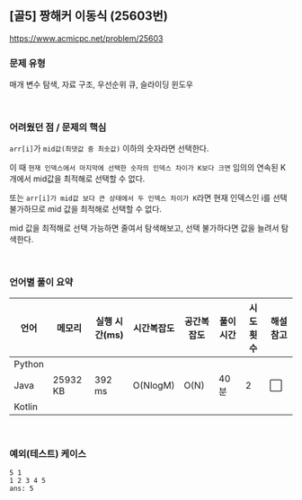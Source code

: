 ## [골5] 짱해커 이동식 (25603번)

https://www.acmicpc.net/problem/25603

### 문제 유형

매개 변수 탐색, 자료 구조, 우선순위 큐, 슬라이딩 윈도우

<br>

### 어려웠던 점 / 문제의 핵심

`arr[i]`가 `mid값(최댓값 중 최솟값)` 이하의 숫자라면 선택한다.

이 때 `현재 인덱스에서 마지막에 선택한 숫자의 인덱스 차이가 K보다 크면` 임의의 연속된 K개에서 mid값을 최적해로 선택할 수 없다.

또는 `arr[i]가 mid값 보다 큰 상태에서 두 인덱스 차이가 K`라면 현재 인덱스인 i를 선택 불가하므로 mid 값을 최적해로 선택할 수 없다.

mid 값을 최적해로 선택 가능하면 줄여서 탐색해보고, 선택 불가하다면 값을 늘려서 탐색한다.

<br>

### 언어별 풀이 요약

| 언어   | 메모리   | 실행 시간(ms) | 시간복잡도 | 공간복잡도 | 풀이 시간 | 시도 횟수 | 해설 참고            |
| ------ | -------- | ------------- | ---------- | ---------- | --------- | --------- | -------------------- |
| Python |          |               |            |            |           |           |                      |
| Java   | 25932 KB | 392 ms        | O(NlogM)   | O(N)       | 40분      | 2         | :white_large_square: |
| Kotlin |          |               |            |            |           |           |                      |

<br>

### 예외(테스트) 케이스

```
5 1
1 2 3 4 5
ans: 5
```

